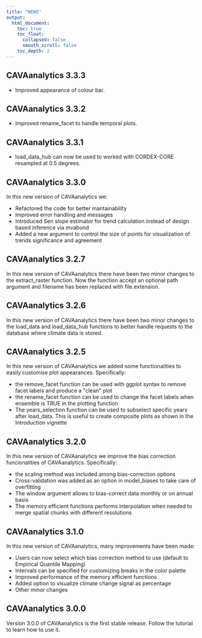 ```yaml
---
title: "NEWS"
output:
  html_document:
    toc: true
    toc_float:
      collapsed: false
      smooth_scroll: false
    toc_depth: 2
---
```



## CAVAanalytics 3.3.3

- Improved appearance of colour bar. 

## CAVAanalytics 3.3.2

- Improved rename_facet to handle temporal plots. 

## CAVAanalytics 3.3.1

- load_data_hub can now be used to worked with CORDEX-CORE resampled at 0.5 degrees. 

## CAVAanalytics 3.3.0

In this new version of CAVAanalytics we:

- Refactored the code for better mantainability
- Improved error handling and messages
- Introduced Sen slope estimator for trend calculation instead of design based inference via mvabund
- Added a new argument to control the size of points for visualization of trends significance and agreement

## CAVAanalytics 3.2.7

In this new version of CAVAanalytics there have been two minor changes to the extract_raster function. Now the function accept an optional path argument and filename has been replaced with file.extension. 

## CAVAanalytics 3.2.6

In this new version of CAVAanalytics there have been two minor changes to the load_data and load_data_hub functions to better handle requests to the database where climate data is stored. 


## CAVAanalytics 3.2.5

In this new version of CAVAanalytics we added some functionalities to easily customise plot appearances. Specifically:

- the remove_facet function can be used with ggplot syntax to remove facet labels and produce a "clean" plot
- the rename_facet function can be used to change the facet labels when ensemble is TRUE in the plotting function
- The years_selection function can be used to subselect specific years after load_data. This is useful to create composite plots as shown in the Introduction vignette


## CAVAanalytics 3.2.0

In this new version of CAVAanalytics we improve the bias correction funcionalities of CAVAanalytics. Specifically:

- the scaling method was included among bias-correction options
- Cross-validation was added as an option in model_biases to take care of overfitting
- The window argument allows to bias-correct data monthly or on annual basis
- The memory efficient functions performs interpolation when needed to merge spatial chunks with different resolutions

## CAVAanalytics 3.1.0

In this new version of CAVAanalytics, many improvements have been made:

- Users can now select which bias correction method to use (default to Empirical Quantile Mapping)
- Intervals can be specified for customizing breaks in the color palette
- Improved performance of the memory efficient functions
- Added option to visualize climate change signal as percentage
- Other minor changes 


## CAVAanalytics 3.0.0

Version 3.0.0 of CAVAanalytics is the first stable release. Follow the tutorial to learn how to use it.
